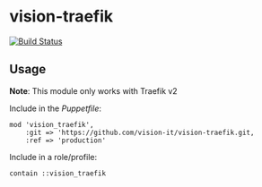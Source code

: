 # vision-traefik

[![Build Status](https://travis-ci.org/vision-it/vision-traefik.svg)](https://travis-ci.org/vision-it/vision-traefik)

## Usage

**Note**: This module only works with Traefik v2

Include in the *Puppetfile*:

```
mod 'vision_traefik',
    :git => 'https://github.com/vision-it/vision-traefik.git,
    :ref => 'production'
```

Include in a role/profile:

```puppet
contain ::vision_traefik
```
